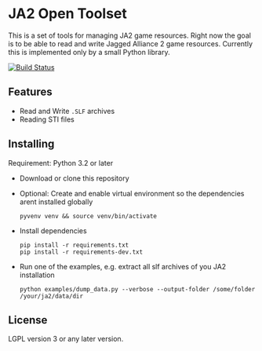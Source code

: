# JA2 Open Toolset

This is a set of tools for managing JA2 game resources. Right now the goal is to be able to read and write Jagged
Alliance 2 game resources. Currently this is implemented only by a small Python library.

[![Build Status](https://travis-ci.org/ja2-stracciatella/ja2-open-toolset.svg?branch=master)](https://travis-ci.org/ja2-stracciatella/ja2-open-toolset)

## Features

- Read and Write `.SLF` archives
- Reading STI files

## Installing

Requirement: Python 3.2 or later

- Download or clone this repository
- Optional: Create and enable virtual environment so the dependencies arent installed globally

  ```
  pyvenv venv && source venv/bin/activate
  ```

- Install dependencies

  ```
  pip install -r requirements.txt
  pip install -r requirements-dev.txt
  ```

- Run one of the examples, e.g. extract all slf archives of you JA2 installation

  ```
  python examples/dump_data.py --verbose --output-folder /some/folder /your/ja2/data/dir
  ```

## License

LGPL version 3 or any later version.

